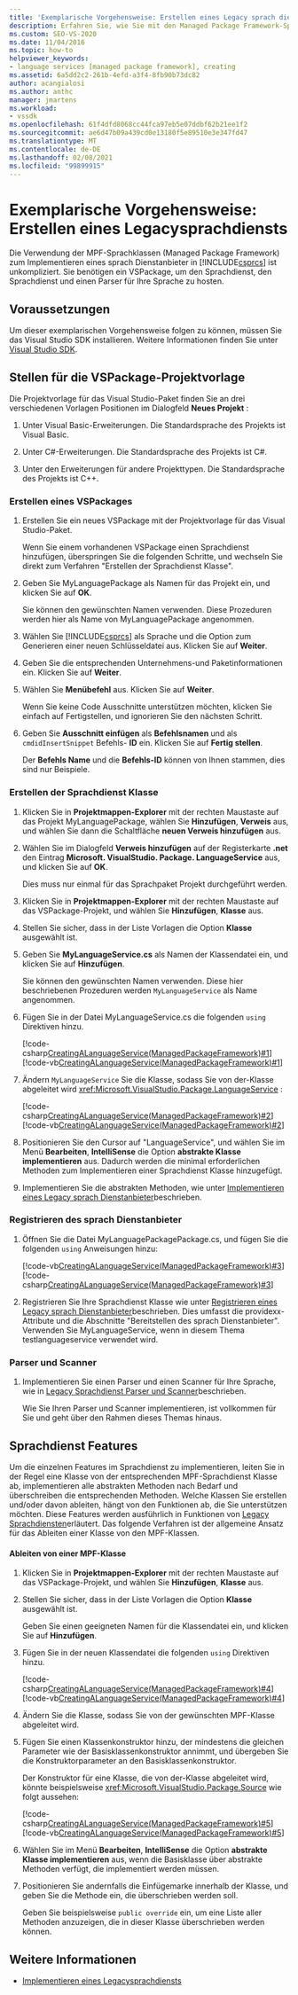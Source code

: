 ```yaml
---
title: 'Exemplarische Vorgehensweise: Erstellen eines Legacy sprach dienstangangs | Microsoft-Dokumentation'
description: Erfahren Sie, wie Sie mit den Managed Package Framework-Sprachklassen einen Sprachdienst in Visual c# implementieren.
ms.custom: SEO-VS-2020
ms.date: 11/04/2016
ms.topic: how-to
helpviewer_keywords:
- language services [managed package framework], creating
ms.assetid: 6a5dd2c2-261b-4efd-a3f4-8fb90b73dc82
author: acangialosi
ms.author: anthc
manager: jmartens
ms.workload:
- vssdk
ms.openlocfilehash: 61f4dfd8068cc44fca97eb5e07ddbf62b21ee1f2
ms.sourcegitcommit: ae6d47b09a439cd0e13180f5e89510e3e347fd47
ms.translationtype: MT
ms.contentlocale: de-DE
ms.lasthandoff: 02/08/2021
ms.locfileid: "99899915"
---
```

# <a name="walkthrough-creating-a-legacy-language-service"></a>Exemplarische Vorgehensweise: Erstellen eines Legacysprachdiensts
Die Verwendung der MPF-Sprachklassen (Managed Package Framework) zum Implementieren eines sprach Dienstanbieter in [!INCLUDE[csprcs](../../data-tools/includes/csprcs_md.md)] ist unkompliziert. Sie benötigen ein VSPackage, um den Sprachdienst, den Sprachdienst und einen Parser für Ihre Sprache zu hosten.

## <a name="prerequisites"></a>Voraussetzungen
 Um dieser exemplarischen Vorgehensweise folgen zu können, müssen Sie das Visual Studio SDK installieren. Weitere Informationen finden Sie unter [Visual Studio SDK](../../extensibility/visual-studio-sdk.md).

## <a name="locations-for-the-visual-studio-package-project-template"></a>Stellen für die VSPackage-Projektvorlage
 Die Projektvorlage für das Visual Studio-Paket finden Sie an drei verschiedenen Vorlagen Positionen im Dialogfeld **Neues Projekt** :

1. Unter Visual Basic-Erweiterungen. Die Standardsprache des Projekts ist Visual Basic.

2. Unter C#-Erweiterungen. Die Standardsprache des Projekts ist C#.

3. Unter den Erweiterungen für andere Projekttypen. Die Standardsprache des Projekts ist C++.

### <a name="create-a-vspackage"></a>Erstellen eines VSPackages

1. Erstellen Sie ein neues VSPackage mit der Projektvorlage für das Visual Studio-Paket.

    Wenn Sie einem vorhandenen VSPackage einen Sprachdienst hinzufügen, überspringen Sie die folgenden Schritte, und wechseln Sie direkt zum Verfahren "Erstellen der Sprachdienst Klasse".

2. Geben Sie MyLanguagePackage als Namen für das Projekt ein, und klicken Sie auf **OK**.

    Sie können den gewünschten Namen verwenden. Diese Prozeduren werden hier als Name von MyLanguagePackage angenommen.

3. Wählen Sie [!INCLUDE[csprcs](../../data-tools/includes/csprcs_md.md)] als Sprache und die Option zum Generieren einer neuen Schlüsseldatei aus. Klicken Sie auf **Weiter**.

4. Geben Sie die entsprechenden Unternehmens-und Paketinformationen ein. Klicken Sie auf **Weiter**.

5. Wählen Sie **Menübefehl** aus. Klicken Sie auf **Weiter**.

    Wenn Sie keine Code Ausschnitte unterstützen möchten, klicken Sie einfach auf Fertigstellen, und ignorieren Sie den nächsten Schritt.

6. Geben Sie **Ausschnitt einfügen** als **Befehlsnamen** und als `cmdidInsertSnippet` Befehls- **ID** ein. Klicken Sie auf **Fertig stellen**.

    Der **Befehls Name** und die **Befehls-ID** können von Ihnen stammen, dies sind nur Beispiele.

### <a name="create-the-language-service-class"></a>Erstellen der Sprachdienst Klasse

1. Klicken Sie in **Projektmappen-Explorer** mit der rechten Maustaste auf das Projekt MyLanguagePackage, wählen Sie **Hinzufügen**, **Verweis** aus, und wählen Sie dann die Schaltfläche **neuen Verweis hinzufügen** aus.

2. Wählen Sie im Dialogfeld **Verweis hinzufügen** auf der Registerkarte **.net** den Eintrag **Microsoft. VisualStudio. Package. LanguageService** aus, und klicken Sie auf **OK**.

     Dies muss nur einmal für das Sprachpaket Projekt durchgeführt werden.

3. Klicken Sie in **Projektmappen-Explorer** mit der rechten Maustaste auf das VSPackage-Projekt, und wählen Sie **Hinzufügen**, **Klasse** aus.

4. Stellen Sie sicher, dass in der Liste Vorlagen die Option **Klasse** ausgewählt ist.

5. Geben Sie **MyLanguageService.cs** als Namen der Klassendatei ein, und klicken Sie auf **Hinzufügen**.

     Sie können den gewünschten Namen verwenden. Diese hier beschriebenen Prozeduren werden `MyLanguageService` als Name angenommen.

6. Fügen Sie in der Datei MyLanguageService.cs die folgenden `using` Direktiven hinzu.

     [!code-csharp[CreatingALanguageService(ManagedPackageFramework)#1](../../extensibility/internals/codesnippet/CSharp/walkthrough-creating-a-legacy-language-service_1.cs)]
     [!code-vb[CreatingALanguageService(ManagedPackageFramework)#1](../../extensibility/internals/codesnippet/VisualBasic/walkthrough-creating-a-legacy-language-service_1.vb)]

7. Ändern `MyLanguageService` Sie die Klasse, sodass Sie von der-Klasse abgeleitet wird <xref:Microsoft.VisualStudio.Package.LanguageService> :

     [!code-csharp[CreatingALanguageService(ManagedPackageFramework)#2](../../extensibility/internals/codesnippet/CSharp/walkthrough-creating-a-legacy-language-service_2.cs)]
     [!code-vb[CreatingALanguageService(ManagedPackageFramework)#2](../../extensibility/internals/codesnippet/VisualBasic/walkthrough-creating-a-legacy-language-service_2.vb)]

8. Positionieren Sie den Cursor auf "LanguageService", und wählen Sie im Menü **Bearbeiten**, **IntelliSense** die Option **abstrakte Klasse implementieren** aus. Dadurch werden die minimal erforderlichen Methoden zum Implementieren einer Sprachdienst Klasse hinzugefügt.

9. Implementieren Sie die abstrakten Methoden, wie unter [Implementieren eines Legacy sprach Dienstanbieter](../../extensibility/internals/implementing-a-legacy-language-service2.md)beschrieben.

### <a name="register-the-language-service"></a>Registrieren des sprach Dienstanbieter

1. Öffnen Sie die Datei MyLanguagePackagePackage.cs, und fügen Sie die folgenden `using` Anweisungen hinzu:

     [!code-vb[CreatingALanguageService(ManagedPackageFramework)#3](../../extensibility/internals/codesnippet/VisualBasic/walkthrough-creating-a-legacy-language-service_3.vb)]
     [!code-csharp[CreatingALanguageService(ManagedPackageFramework)#3](../../extensibility/internals/codesnippet/CSharp/walkthrough-creating-a-legacy-language-service_3.cs)]

2. Registrieren Sie Ihre Sprachdienst Klasse wie unter [Registrieren eines Legacy sprach Dienstanbieter](../../extensibility/internals/registering-a-legacy-language-service1.md)beschrieben. Dies umfasst die providexx-Attribute und die Abschnitte "Bereitstellen des sprach Dienstanbieter". Verwenden Sie MyLanguageService, wenn in diesem Thema testlanguageservice verwendet wird.

### <a name="the-parser-and-scanner"></a>Parser und Scanner

1. Implementieren Sie einen Parser und einen Scanner für Ihre Sprache, wie in [Legacy Sprachdienst Parser und Scanner](../../extensibility/internals/legacy-language-service-parser-and-scanner.md)beschrieben.

     Wie Sie Ihren Parser und Scanner implementieren, ist vollkommen für Sie und geht über den Rahmen dieses Themas hinaus.

## <a name="language-service-features"></a>Sprachdienst Features
 Um die einzelnen Features im Sprachdienst zu implementieren, leiten Sie in der Regel eine Klasse von der entsprechenden MPF-Sprachdienst Klasse ab, implementieren alle abstrakten Methoden nach Bedarf und überschreiben die entsprechenden Methoden. Welche Klassen Sie erstellen und/oder davon ableiten, hängt von den Funktionen ab, die Sie unterstützen möchten. Diese Features werden ausführlich in Funktionen von [Legacy Sprachdiensten](../../extensibility/internals/legacy-language-service-features1.md)erläutert. Das folgende Verfahren ist der allgemeine Ansatz für das Ableiten einer Klasse von den MPF-Klassen.

#### <a name="deriving-from-an-mpf-class"></a>Ableiten von einer MPF-Klasse

1. Klicken Sie in **Projektmappen-Explorer** mit der rechten Maustaste auf das VSPackage-Projekt, und wählen Sie **Hinzufügen**, **Klasse** aus.

2. Stellen Sie sicher, dass in der Liste Vorlagen die Option **Klasse** ausgewählt ist.

     Geben Sie einen geeigneten Namen für die Klassendatei ein, und klicken Sie auf **Hinzufügen**.

3. Fügen Sie in der neuen Klassendatei die folgenden `using` Direktiven hinzu.

     [!code-csharp[CreatingALanguageService(ManagedPackageFramework)#4](../../extensibility/internals/codesnippet/CSharp/walkthrough-creating-a-legacy-language-service_4.cs)]
     [!code-vb[CreatingALanguageService(ManagedPackageFramework)#4](../../extensibility/internals/codesnippet/VisualBasic/walkthrough-creating-a-legacy-language-service_4.vb)]

4. Ändern Sie die Klasse, sodass Sie von der gewünschten MPF-Klasse abgeleitet wird.

5. Fügen Sie einen Klassenkonstruktor hinzu, der mindestens die gleichen Parameter wie der Basisklassenkonstruktor annimmt, und übergeben Sie die Konstruktorparameter an den Basisklassenkonstruktor.

     Der Konstruktor für eine Klasse, die von der-Klasse abgeleitet wird, könnte beispielsweise <xref:Microsoft.VisualStudio.Package.Source> wie folgt aussehen:

     [!code-csharp[CreatingALanguageService(ManagedPackageFramework)#5](../../extensibility/internals/codesnippet/CSharp/walkthrough-creating-a-legacy-language-service_5.cs)]
     [!code-vb[CreatingALanguageService(ManagedPackageFramework)#5](../../extensibility/internals/codesnippet/VisualBasic/walkthrough-creating-a-legacy-language-service_5.vb)]

6. Wählen Sie im Menü **Bearbeiten**, **IntelliSense** die Option **abstrakte Klasse implementieren** aus, wenn die Basisklasse über abstrakte Methoden verfügt, die implementiert werden müssen.

7. Positionieren Sie andernfalls die Einfügemarke innerhalb der Klasse, und geben Sie die Methode ein, die überschrieben werden soll.

     Geben Sie beispielsweise `public override` ein, um eine Liste aller Methoden anzuzeigen, die in dieser Klasse überschrieben werden können.

## <a name="see-also"></a>Weitere Informationen
- [Implementieren eines Legacysprachdiensts](../../extensibility/internals/implementing-a-legacy-language-service1.md)
